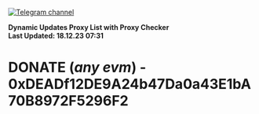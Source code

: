 [![Telegram channel](https://img.shields.io/endpoint?url=https://runkit.io/damiankrawczyk/telegram-badge/branches/master?url=https://t.me/n4z4v0d)](https://t.me/n4z4v0d) 

**Dynamic Updates Proxy List with Proxy Checker**  
**Last Updated: 18.12.23 07:31**

# DONATE (_any evm_) - 0xDEADf12DE9A24b47Da0a43E1bA70B8972F5296F2
